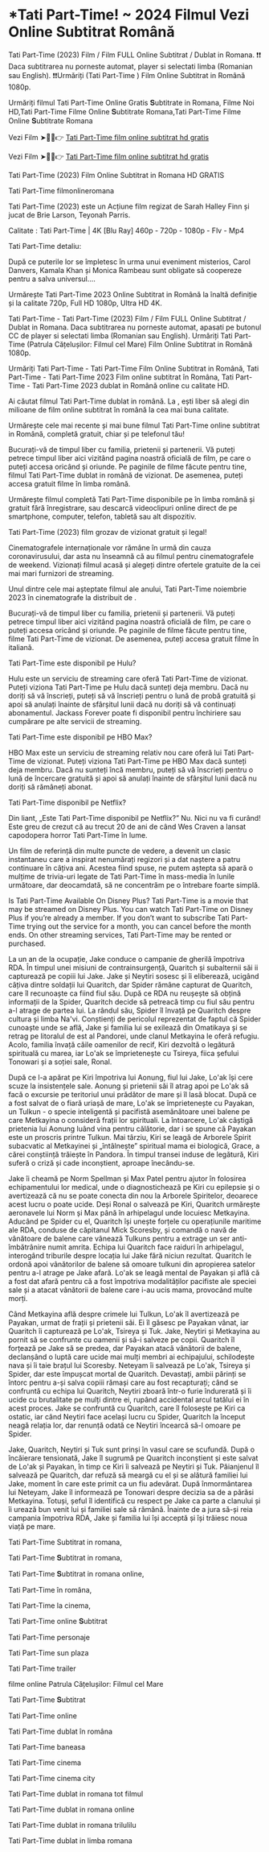 # *Tati Part-Time! ~ 2024 Filmul Vezi Online Subtitrat Română

Tati Part-Time (2023) Film / Film FULL Online Subtitrat / Dublat in Romana. ❗❗️️ Daca subtitrarea nu porneste automat, player si selectati limba (Romanian sau English). ❗❗️️Urmăriți (Tati Part-Time ) Film Online Subtitrat in Română 1080p.

Urmăriți filmul Tati Part-Time Online Gratis 𝐒ubtitrate in Romana, Filme Noi HD,Tati Part-Time Filme Online 𝐒ubtitrate Romana,Tati Part-Time Filme Online 𝐒ubtitrate Romana

Vezi Film ➤🔴✅👉 [Tati Part-Time film online subtitrat hd gratis](https://pro.tubeflix21.com/ro/1204188/part-time-daddy.html)

Vezi Film ➤🔴✅👉 [Tati Part-Time film online subtitrat hd gratis](https://pro.tubeflix21.com/ro/1204188/part-time-daddy.html)

Tati Part-Time (2023) Film Online Subtitrat in Romana HD GRATIS

Tati Part-Time filmonlineromana

Tati Part-Time (2023) este un Acțiune film regizat de Sarah Halley Finn și jucat de Brie Larson, Teyonah Parris.

Calitate : Tati Part-Time | 4K [Blu Ray] 460p - 720p - 1080p - Flv - Mp4

Tati Part-Time detaliu:

După ce puterile lor se împletesc în urma unui eveniment misterios, Carol Danvers, Kamala Khan și Monica Rambeau sunt obligate să coopereze pentru a salva universul....

Urmărește Tati Part-Time 2023 Online Subtitrat in Română la înaltă definiție și la calitate 720p, Full HD 1080p, Ultra HD 4K.

Tati Part-Time - Tati Part-Time (2023) Film / Film FULL Online Subtitrat / Dublat in Romana. Daca subtitrarea nu porneste automat, apasati pe butonul CC de player si selectati limba (Romanian sau English). Urmăriți Tati Part-Time (Patrula Cățelușilor: Filmul cel Mare) Film Online Subtitrat in Română 1080p.

Urmăriți Tati Part-Time - Tati Part-Time Film Online Subtitrat in Română, Tati Part-Time - Tati Part-Time 2023 Film online subtitrat în Româna, Tati Part-Time - Tati Part-Time 2023 dublat in Română online cu calitate HD.

Ai căutat filmul Tati Part-Time dublat in română. La , ești liber să alegi din milioane de film online subtitrat în română la cea mai buna calitate.

Urmărește cele mai recente și mai bune filmul Tati Part-Time online subtitrat in Română, completă gratuit, chiar și pe telefonul tău!

Bucurați-vă de timpul liber cu familia, prietenii și partenerii. Vă puteți petrece timpul liber aici vizitând pagina noastră oficială de film, pe care o puteți accesa oricând și oriunde. Pe paginile de filme făcute pentru tine, filmul Tati Part-Time dublat in română de vizionat. De asemenea, puteți accesa gratuit filme în limba română.

Urmărește filmul completă Tati Part-Time disponibile pe în limba română și gratuit fără înregistrare, sau descarcă videoclipuri online direct de pe smartphone, computer, telefon, tabletă sau alt dispozitiv.

Tati Part-Time (2023) film grozav de vizionat gratuit și legal!

Cinematografele internaționale vor rămâne în urmă din cauza coronavirusului, dar asta nu înseamnă că au filmul pentru cinematografele de weekend. Vizionați filmul acasă și alegeți dintre ofertele gratuite de la cei mai mari furnizori de streaming.

Unul dintre cele mai așteptate filmul ale anului, Tati Part-Time noiembrie 2023 în cinematografe la distribuit de .

Bucurați-vă de timpul liber cu familia, prietenii și partenerii. Vă puteți petrece timpul liber aici vizitând pagina noastră oficială de film, pe care o puteți accesa oricând și oriunde. Pe paginile de filme făcute pentru tine, filme Tati Part-Time de vizionat. De asemenea, puteți accesa gratuit filme în italiană.

Tati Part-Time este disponibil pe Hulu?

Hulu este un serviciu de streaming care oferă Tati Part-Time de vizionat. Puteți viziona Tati Part-Time pe Hulu dacă sunteți deja membru. Dacă nu doriți să vă înscrieți, puteți să vă înscrieți pentru o lună de probă gratuită și apoi să anulați înainte de sfârșitul lunii dacă nu doriți să vă continuați abonamentul. Jackass Forever poate fi disponibil pentru închiriere sau cumpărare pe alte servicii de streaming.

Tati Part-Time este disponibil pe HBO Max?

HBO Max este un serviciu de streaming relativ nou care oferă lui Tati Part-Time de vizionat. Puteți viziona Tati Part-Time pe HBO Max dacă sunteți deja membru. Dacă nu sunteți încă membru, puteți să vă înscrieți pentru o lună de încercare gratuită și apoi să anulați înainte de sfârșitul lunii dacă nu doriți să rămâneți abonat.

Tati Part-Time disponibil pe Netflix?

Din liant, „Este Tati Part-Time disponibil pe Netflix?” Nu. Nici nu va fi curând! Este greu de crezut că au trecut 20 de ani de când Wes Craven a lansat capodopera horror Tati Part-Time în lume.

Un film de referință din multe puncte de vedere, a devenit un clasic instantaneu care a inspirat nenumărați regizori și a dat naștere a patru continuare în câțiva ani. Acestea fiind spuse, ne putem aștepta să apară o mulțime de trivia-uri legate de Tati Part-Time în mass-media în lunile următoare, dar deocamdată, să ne concentrăm pe o întrebare foarte simplă.

Is Tati Part-Time Available On Disney Plus? Tati Part-Time is a movie that may be streamed on Disney Plus. You can watch Tati Part-Time on Disney Plus if you’re already a member. If you don’t want to subscribe Tati Part-Time trying out the service for a month, you can cancel before the month ends. On other streaming services, Tati Part-Time may be rented or purchased.

La un an de la ocupație, Jake conduce o campanie de gherilă împotriva RDA. În timpul unei misiuni de contrainsurgență, Quaritch și subalternii săi ii capturează pe copiii lui Jake. Jake și Neytiri sosesc și îi eliberează, ucigând câțiva dintre soldații lui Quaritch, dar Spider rămâne capturat de Quaritch, care îl recunoaște ca fiind fiul său. După ce RDA nu reușește să obțină informații de la Spider, Quaritch decide să petreacă timp cu fiul său pentru a-l atrage de partea lui. La rândul său, Spider îl învață pe Quaritch despre cultura și limba Na'vi. Conștienți de pericolul reprezentat de faptul că Spider cunoaște unde se află, Jake și familia lui se exilează din Omatikaya și se retrag pe litoralul de est al Pandorei, unde clanul Metkayina le oferă refugiu. Acolo, familia învață căile oamenilor de recif, Kiri dezvoltă o legătură spirituală cu marea, iar Lo'ak se împrietenește cu Tsireya, fiica șefului Tonowari și a soției sale, Ronal.

După ce l-a apărat pe Kiri împotriva lui Aonung, fiul lui Jake, Lo'ak își cere scuze la insistențele sale. Aonung și prietenii săi îl atrag apoi pe Lo'ak să facă o excursie pe teritoriul unui prădător de mare și îl lasă blocat. După ce a fost salvat de o fiară uriașă de mare, Lo'ak se împrietenește cu Payakan, un Tulkun - o specie inteligentă și pacifistă asemănătoare unei balene pe care Metkayina o consideră frații lor spirituali. La întoarcere, Lo'ak câștigă prietenia lui Aonung luând vina pentru călătorie, dar i se spune că Payakan este un proscris printre Tulkun. Mai târziu, Kiri se leagă de Arborele Spirit subacvatic al Metkayinei și „întâlnește” spiritual mama ei biologică, Grace, a cărei conștiință trăiește în Pandora. În timpul transei induse de legătură, Kiri suferă o criză și cade inconștient, aproape înecându-se.

Jake îi cheamă pe Norm Spellman și Max Patel pentru ajutor în folosirea echipamentului lor medical, unde o diagnostichează pe Kiri cu epilepsie și o avertizează că nu se poate conecta din nou la Arborele Spiritelor, deoarece acest lucru o poate ucide. Deși Ronal o salvează pe Kiri, Quaritch urmărește aeronavele lui Norm și Max până în arhipelagul unde locuiesc Metkayina. Aducând pe Spider cu el, Quaritch își unește forțele cu operațiunile maritime ale RDA, conduse de căpitanul Mick Scoresby, și comandă o navă de vânătoare de balene care vânează Tulkuns pentru a extrage un ser anti-îmbătrânire numit amrita. Echipa lui Quaritch face raiduri în arhipelagul, interogând triburile despre locația lui Jake fără niciun rezultat. Quaritch le ordonă apoi vânătorilor de balene să omoare tulkuni din apropierea satelor pentru a-l atrage pe Jake afară. Lo'ak se leagă mental de Payakan și află că a fost dat afară pentru că a fost împotriva modalităților pacifiste ale speciei sale și a atacat vânătorii de balene care i-au ucis mama, provocând multe morți.

Când Metkayina află despre crimele lui Tulkun, Lo'ak îl avertizează pe Payakan, urmat de frații și prietenii săi. Ei îl găsesc pe Payakan vânat, iar Quaritch îi capturează pe Lo'ak, Tsireya și Tuk. Jake, Neytiri și Metkayina au pornit să se confrunte cu oamenii și să-i salveze pe copii. Quaritch îl forțează pe Jake să se predea, dar Payakan atacă vânătorii de balene, declanșând o luptă care ucide mai mulți membri ai echipajului, schilodește nava și îi taie brațul lui Scoresby. Neteyam îi salvează pe Lo'ak, Tsireya și Spider, dar este împușcat mortal de Quaritch. Devastați, ambii părinți se întorc pentru a-și salva copiii rămași care au fost recapturați; când se confruntă cu echipa lui Quaritch, Neytiri zboară într-o furie îndurerată și îi ucide cu brutalitate pe mulți dintre ei, rupând accidental arcul tatălui ei în acest proces. Jake se confruntă cu Quaritch, care îl folosește pe Kiri ca ostatic, iar când Neytiri face același lucru cu Spider, Quaritch la început neagă relația lor, dar renunță odată ce Neytiri încearcă să-l omoare pe Spider.

Jake, Quaritch, Neytiri și Tuk sunt prinși în vasul care se scufundă. După o încăierare tensionată, Jake îl sugrumă pe Quaritch inconștient și este salvat de Lo'ak și Payakan, în timp ce Kiri îi salvează pe Neytiri și Tuk. Păianjenul îl salvează pe Quaritch, dar refuză să meargă cu el și se alătură familiei lui Jake, moment în care este primit ca un fiu adevărat. După înmormântarea lui Neteyam, Jake îl informează pe Tonowari despre decizia sa de a părăsi Metkayina. Totuși, șeful îl identifică cu respect pe Jake ca parte a clanului și îi urează bun venit lui și familiei sale să rămână. Înainte de a jura să-și reia campania împotriva RDA, Jake și familia lui își acceptă și își trăiesc noua viață pe mare.

Tati Part-Time Subtitrat in romana,

Tati Part-Time 𝐒ubtitrat in romana,

Tati Part-Time 𝐒ubtitrat in romana online,

Tati Part-Time în româna,

Tati Part-Time la cinema,

Tati Part-Time online 𝐒ubtitrat

Tati Part-Time personaje

Tati Part-Time sun plaza

Tati Part-Time trailer

filme online Patrula Cățelușilor: Filmul cel Mare

Tati Part-Time 𝐒ubtitrat

Tati Part-Time online

Tati Part-Time dublat în româna

Tati Part-Time baneasa

Tati Part-Time cinema

Tati Part-Time cinema city

Tati Part-Time dublat in romana tot filmul

Tati Part-Time dublat in romana online

Tati Part-Time dublat in romana trilulilu

Tati Part-Time dublat in limba romana
